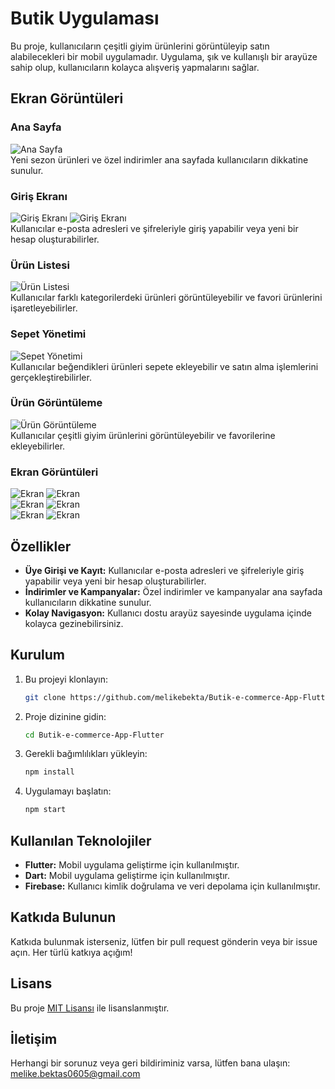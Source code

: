 # Butik Uygulaması

Bu proje, kullanıcıların çeşitli giyim ürünlerini görüntüleyip satın alabilecekleri bir mobil uygulamadır. Uygulama, şık ve kullanışlı bir arayüze sahip olup, kullanıcıların kolayca alışveriş yapmalarını sağlar.

## Ekran Görüntüleri

### Ana Sayfa
![Ana Sayfa](assets/git-image/1.JPG) <br>
Yeni sezon ürünleri ve özel indirimler ana sayfada kullanıcıların dikkatine sunulur.

### Giriş Ekranı
![Giriş Ekranı](assets/git-image/9.JPG)
![Giriş Ekranı](assets/git-image/6.JPG) <br>
Kullanıcılar e-posta adresleri ve şifreleriyle giriş yapabilir veya yeni bir hesap oluşturabilirler.

### Ürün Listesi
![Ürün Listesi](assets/git-image/2.JPG) <br>
Kullanıcılar farklı kategorilerdeki ürünleri görüntüleyebilir ve favori ürünlerini işaretleyebilirler.

### Sepet Yönetimi
![Sepet Yönetimi](assets/git-image/4.JPG) <br>
Kullanıcılar beğendikleri ürünleri sepete ekleyebilir ve satın alma işlemlerini gerçekleştirebilirler.

### Ürün Görüntüleme
![Ürün Görüntüleme](assets/git-image/12.JPG)<br>
Kullanıcılar çeşitli giyim ürünlerini görüntüleyebilir ve favorilerine ekleyebilirler.


### Ekran Görüntüleri
![Ekran](assets/git-image/3.JPG)
![Ekran](assets/git-image/5.JPG) <br>
![Ekran](assets/git-image/7.JPG)
![Ekran](assets/git-image/8.JPG) <br>
![Ekran](assets/git-image/10.JPG)
![Ekran](assets/git-image/11.JPG) <br>

## Özellikler
- **Üye Girişi ve Kayıt:** Kullanıcılar e-posta adresleri ve şifreleriyle giriş yapabilir veya yeni bir hesap oluşturabilirler.
- **İndirimler ve Kampanyalar:** Özel indirimler ve kampanyalar ana sayfada kullanıcıların dikkatine sunulur.
- **Kolay Navigasyon:** Kullanıcı dostu arayüz sayesinde uygulama içinde kolayca gezinebilirsiniz.


## Kurulum

1. Bu projeyi klonlayın:
    ```bash
    git clone https://github.com/melikebekta/Butik-e-commerce-App-Flutter.git
    ```
2. Proje dizinine gidin:
    ```bash
    cd Butik-e-commerce-App-Flutter
    ```
3. Gerekli bağımlılıkları yükleyin:
    ```bash
    npm install
    ```
4. Uygulamayı başlatın:
    ```bash
    npm start
    ```

## Kullanılan Teknolojiler

- **Flutter:** Mobil uygulama geliştirme için kullanılmıştır.
- **Dart:** Mobil uygulama geliştirme için kullanılmıştır.
- **Firebase:** Kullanıcı kimlik doğrulama ve veri depolama için kullanılmıştır.

## Katkıda Bulunun

Katkıda bulunmak isterseniz, lütfen bir pull request gönderin veya bir issue açın. Her türlü katkıya açığım!

## Lisans

Bu proje [MIT Lisansı](LICENSE) ile lisanslanmıştır.

## İletişim

Herhangi bir sorunuz veya geri bildiriminiz varsa, lütfen bana ulaşın: [melike.bektas0605@gmail.com](melike.bektas0605@gmail.com)
